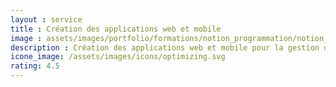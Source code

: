 ```yaml
---
layout : service
title : Création des applications web et mobile
image : assets/images/portfolio/formations/notion_programmation/notion_programmation_algorithme_750.jpg
description : Création des applications web et mobile pour la gestion d'une entreprise.
icone_image: /assets/images/icons/optimizing.svg
rating: 4.5
---
```


